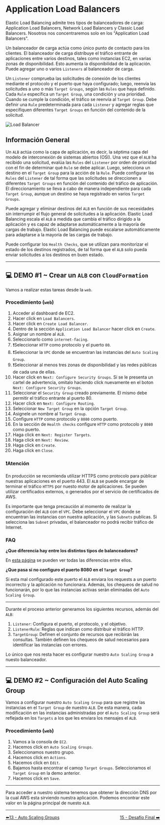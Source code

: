 # Application Load Balancers

Elastic Load Balancing admite tres tipos de balanceadores de carga: Application Load Balancers, Network Load Balancers y Classic Load Balancers. Nosotros nos concentraremos solo en los "Application Load Balancers".

Un balanceador de carga actúa como único punto de contacto para los clientes. El balanceador de carga distribuye el tráfico entrante de aplicaciones entre varios destinos, tales como instancias EC2, en varias zonas de disponibilidad. Esto aumenta la disponibilidad de la aplicación. Puede agregar uno o varios `Listeners` al balanceador de carga.

Un `Listener` comprueba las solicitudes de conexión de los clientes mediante el protocolo y el puerto que haya configurado; luego, reenvía las solicitudes a uno o más `Target Groups`, según las `Rules` que haya definido. Cada `Rule` especifica un `Target Group`, una condición y una prioridad. Cuando se cumple la condición, el tráfico se reenvía al `Target Group`. Debe definir una `Rule` predeterminada para cada `Listener` y agregar reglas que especifiquen diferentes `Target Groups` en función del contenido de la solicitud.

![Load Balancer](https://docs.aws.amazon.com/es_es/elasticloadbalancing/latest/application/images/component_architecture.png)

## Información General

Un `ALB` actúa como la capa de aplicación, es decir, la séptima capa del modelo de interconexión de sistemas abiertos (OSI). Una vez que el `ALB` ha recibido una solicitud, evalúa las `Rules` del `Listener` por orden de prioridad con el fin de determinar qué `Rule` se debe aplicar. Luego, selecciona un destino en el `Target Group` para la acción de la `Rule`. Puede configurar las `Rules` del `Listener` de tal forma que las solicitudes se direccionen a diferentes `Target Groups` en función del contenido del tráfico de aplicación. El direccionamiento se lleva a cabo de manera independiente para cada `Target Group`, aunque un destino se haya registrado en varios `Target Groups`.

Puede agregar y eliminar destinos del `ALB` en función de sus necesidades sin interrumpir el flujo general de solicitudes a la aplicación. Elastic Load Balancing escala el `ALB` a medida que cambia el tráfico dirigido a la aplicación y es capaz de adaptarse automáticamente a la mayoría de cargas de trabajo. Elastic Load Balancing puede escalarse automáticamente para adaptarse a la mayoría de las cargas de trabajo.

Puede configurar los `Health Checks`, que se utilizan para monitorizar el estado de los destinos registrados, de tal forma que el `ALB` solo pueda enviar solicitudes a los destinos en buen estado.

---

## 💻 DEMO #1 ~ Crear un `ALB` con `CloudFormation` <a name="demo020"></a>

Vamos a realizar estas tareas desde la `web`.

### Procedimiento (`web`)

1. Acceder al dashboard de EC2.
2. Hacer click en `Load Balancers`.
3. Hacer click en `Create Load Balancer`.
4. Dentro de la sección `Application Load Balancer` hacer click en `Create`.
5. Asignar un nombre al `ALB`.
6. Seleccionarlo como `internet-facing`.
7. ❗️Seleccionar `HTTP` como protocolo y el puerto `80`.
8. ❗️Seleccionar la `VPC` donde se encuentran las instancias del `Auto Scaling Group`.
9. ❗️Seleccionar al menos tres zonas de disponibilidad y las redes públicas de cada una de ellas.
10. Hacer click en `Next: Configure Security Groups`. Si se le presenta un cartel de advertencia, omitalo haciendo click nuevamente en el boton `Next: Configure Security Groups`.
11. Seleccionar el `Security Group` creado previamente. El mismo debe permitir el tráfico entrante al puerto 80.
12. Hacer click en `Next: Configure Routing`.
13. Seleccionar `New Target Group` en la opción `Target Group`.
14. Asignele un nombre al `Target Group`.
15. Configure `HTTP` como protocolo y `8080` como puerto.
16. En la sección de `Health checks` configure `HTTP` como protocolo y `8080` como puerto.
17. Haga click en `Next: Register Targets`.
18. Haga click en `Next: Review`.
19. Haga click en `Create`.
20. Haga click en `Close`.

### ❗️Atención

En producción se recomienda utilizar HTTPS como protocolo para públicar nuestras aplicaciones en el puerto 443. El `ALB` se puede encargar de terminar el tráfico `HTTPS` por nuesto motor de aplicaciones. Se pueden utilizar certificados externos, o generados por el servicio de certificados de AWS.

Es importante que tenga precaución al momento de realizar la configuración del `ALB` con el `VPC`. Debe seleccionar el `VPC` donde se encuentran las instancias con nuestra aplicación, y las `Subnets` publicas. Si selecciona las `Subnet` privadas, el balanceador no podrá recibir tráfico de Internet.

### FAQ

**¿Que diferencia hay entre los distintos tipos de balanceadores?**

En [esta página](https://aws.amazon.com/elasticloadbalancing/features/#compare) se pueden ver todas las diferencias entre ellos.

**¿Que pasa si no configuro el puerto 8080 en el `Target Group`?**

Si esta mal configurado este puerto el `ALB` enviara los requests a un puerto incorrecto y la aplicación no funcionara. Además, los chequeos de salud no funcionarán, por lo que las instancias activas serán eliminadas del `Auto Scaling Group`.

---

Durante el proceso anterior generamos los siguientes recursos, además del `ALB`:

1. `Listener`: Configura el puerto, el protocolo, y el objetivo.
2. `ListenerRule`: Reglas que indican como distribuir el tráfico HTTP.
3. `TargetGroup`: Definen el conjunto de recursos que recibirán las consultas. También definen los chequeos de salud necesarios para identificar las instancias con errores.

Lo único que nos resta hacer es configurar nuestro `Auto Scaling Group` a nuesto balanceador.

---

## 💻 DEMO #2 ~ Configuración del Auto Scaling Group <a name="demo025"></a>

Vamos a configurar nuestro `Auto Scaling Group` para que registre las instancias en el `Target Group` de nuestro `ALB`. De esta manera, cada modificación en las instancias administradas por el `Auto Scaling Group` será reflejada en los `Targets` a los que les enviara los mensajes el `ALB`.

### Procedimiento (`web`)

1. Vamos a la consola de `EC2`.
2. Hacemos click en `Auto Scaling Groups`.
3. Seleccionamos nuestro grupo.
4. Hacemos click en `Actions`.
5. Hacemos click en `Edit`.
6. Bajamos hasta encontrar el camop `Target Groups`. Seleccionamos el `Target Group` en la demo anterior.
7. Hacemos click en `Save`.

---

Para acceder a nuestro sistema tenemos que obtener la dirección DNS por la cual AWS esta sirviendo nuestra aplicación. Podemos encontrar este valor en la página principal de nuesto `ALB`.

---
<div style="width: 100%">
  <div style="float: left"><a href="../guias/13_auto_scaling_groups.md">⬅️13 - Auto Scaling Groups</a></div>
  <div style="float: right"><a href="../guias/15_desafio_final.md">15 - Desafío Final ➡️</a></div>
</div>